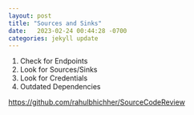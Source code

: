 ```yaml
---
layout: post
title: "Sources and Sinks"
date:   2023-02-24 00:44:28 -0700
categories: jekyll update
---
```

1. Check for Endpoints
2. Look for Sources/Sinks
3. Look for Credentials
4. Outdated Dependencies

https://github.com/rahulbhichher/SourceCodeReview